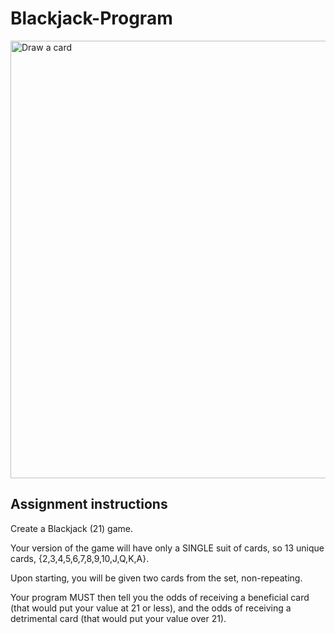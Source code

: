 # Blackjack-Program


<img width="700" alt="Draw a card " src="https://user-images.githubusercontent.com/69172048/108911626-81336b00-75f5-11eb-8a15-3215e5e949a0.png">

## Assignment instructions
Create a Blackjack (21) game. 

Your version of the game will have only a SINGLE suit of cards, 
so 13 unique cards, {2,3,4,5,6,7,8,9,10,J,Q,K,A}. 

Upon starting, you will be given two cards from the set, non-repeating. 

Your program MUST then tell you the odds of receiving a beneficial card 
(that would put your value at 21 or less), 
and the odds of receiving a detrimental card (that would put your value over 21). 


